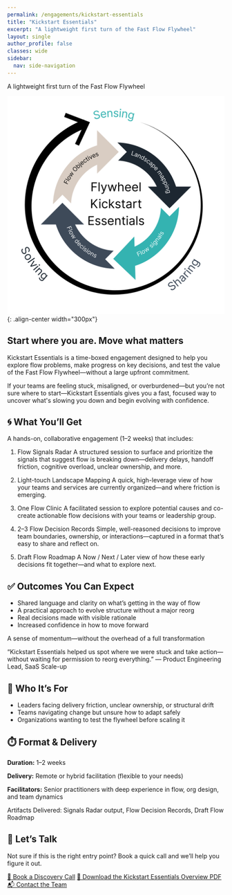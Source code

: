 ```yaml
---
permalink: /engagements/kickstart-essentials
title: "Kickstart Essentials"
excerpt: "A lightweight first turn of the Fast Flow Flywheel"
layout: single
author_profile: false
classes: wide
sidebar:
  nav: side-navigation
---
```


A lightweight first turn of the Fast Flow Flywheel

![Kickstart Essentials](/assets/images/engagements/flywheel-kickstart-essentials.png){: .align-center width="300px"}

## Start where you are. Move what matters

Kickstart Essentials is a time-boxed engagement designed to help you explore flow problems, make progress on key decisions, and test the value of the Fast Flow Flywheel—without a large upfront commitment.

If your teams are feeling stuck, misaligned, or overburdened—but you’re not sure where to start—Kickstart Essentials gives you a fast, focused way to uncover what's slowing you down and begin evolving with confidence.

## 🌀 What You’ll Get

A hands-on, collaborative engagement (1–2 weeks) that includes:

1. Flow Signals Radar
A structured session to surface and prioritize the signals that suggest flow is breaking down—delivery delays, handoff friction, cognitive overload, unclear ownership, and more.

1. Light-touch Landscape Mapping
A quick, high-leverage view of how your teams and services are currently organized—and where friction is emerging.

1. One Flow Clinic
A facilitated session to explore potential causes and co-create actionable flow decisions with your teams or leadership group.

1. 2–3 Flow Decision Records
Simple, well-reasoned decisions to improve team boundaries, ownership, or interactions—captured in a format that’s easy to share and reflect on.

1. Draft Flow Roadmap
A Now / Next / Later view of how these early decisions fit together—and what to explore next.

## ✅ Outcomes You Can Expect

- Shared language and clarity on what’s getting in the way of flow
- A practical approach to evolve structure without a major reorg
- Real decisions made with visible rationale
- Increased confidence in how to move forward

A sense of momentum—without the overhead of a full transformation

“Kickstart Essentials helped us spot where we were stuck and take action—without waiting for permission to reorg everything.”
— Product Engineering Lead, SaaS Scale-up

## 🎯 Who It’s For

- Leaders facing delivery friction, unclear ownership, or structural drift
- Teams navigating change but unsure how to adapt safely
- Organizations wanting to test the flywheel before scaling it

## ⏱️ Format & Delivery

**Duration:** 1–2 weeks

**Delivery:** Remote or hybrid facilitation (flexible to your needs)

**Facilitators:** Senior practitioners with deep experience in flow, org design, and team dynamics

Artifacts Delivered: Signals Radar output, Flow Decision Records, Draft Flow Roadmap

## 💬 Let’s Talk

Not sure if this is the right entry point? Book a quick call and we’ll help you figure it out.

[📅 Book a Discovery Call](/contact)
[📄 Download the Kickstart Essentials Overview PDF](/assets/pdf/kickstart-essentials-overview.pdf)
[📬 Contact the Team](/contact)
